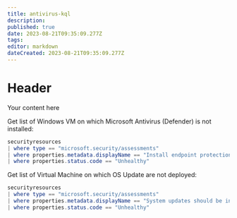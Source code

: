 ```yaml
---
title: antivirus-kql
description: 
published: true
date: 2023-08-21T09:35:09.277Z
tags: 
editor: markdown
dateCreated: 2023-08-21T09:35:09.277Z
---
```


# Header
Your content here

Get list of Windows VM on which Microsoft Antivirus (Defender) is not installed:

```powershell
securityresources
| where type == "microsoft.security/assessments"
| where properties.metadata.displayName == "Install endpoint protection solution on virtual machines"
| where properties.status.code == "Unhealthy"
```

Get list of Virtual Machine on which OS Update are not deployed:

```powershell
securityresources
| where type == "microsoft.security/assessments"
| where properties.metadata.displayName == "System updates should be installed on your machines"
| where properties.status.code == "Unhealthy"
```
